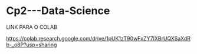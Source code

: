 # Cp2---Data-Science

LINK PARA O COLAB

https://colab.research.google.com/drive/1pUK1zT90wFxZY7IXBrUQXSaXdRb-_o8P?usp=sharing
